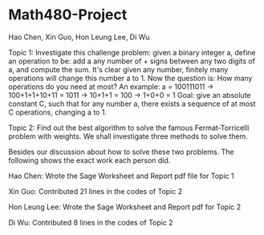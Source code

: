 Math480-Project
===============

Hao Chen, Xin Guo, Hon Leung Lee, Di Wu

Topic 1:
Investigate this challenge problem: given a binary integer a, define an operation to be: add a any number of + signs between any two digits of a, and compute the sum. It's clear given any number, finitely many operations will change this number a to 1. Now the question is: How many operations do you need at most? An example: a = 100111011 -> 100+1+1+10+11 = 1011 -> 10+1+1 = 100 -> 1+0+0 = 1 Goal: give an absolute constant C, such that for any number a, there exists a sequence of at most C operations, changing a to 1.

Topic 2: 
Find out the best algorithm to solve the famous Fermat-Torricelli problem with weights. We shall investigate three methods to solve them.

Besides our discussion about how to solve these two problems. The following shows the exact work each person did. 

Hao Chen: Wrote the Sage Worksheet and Report pdf file for Topic 1

Xin Guo: Contributed 21 lines in the codes of Topic 2

Hon Leung Lee: Wrote the Sage Worksheet and Report pdf for Topic 2
 
Di Wu: Contributed 8 lines in the codes of Topic 2
